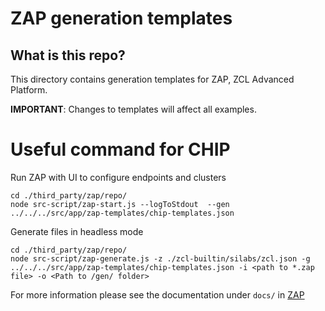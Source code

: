# ZAP generation templates

## What is this repo?

This directory contains generation templates for ZAP, ZCL Advanced Platform.

**IMPORTANT**: Changes to templates will affect all examples.

# Useful command for CHIP

Run ZAP with UI to configure endpoints and clusters

```
cd ./third_party/zap/repo/
node src-script/zap-start.js --logToStdout  --gen ../../../src/app/zap-templates/chip-templates.json
```

Generate files in headless mode

```
cd ./third_party/zap/repo/
node src-script/zap-generate.js -z ./zcl-builtin/silabs/zcl.json -g ../../../src/app/zap-templates/chip-templates.json -i <path to *.zap file> -o <Path to /gen/ folder>
```

For more information please see the documentation under `docs/` in
[ZAP](https://github.com/project-chip/zap)
